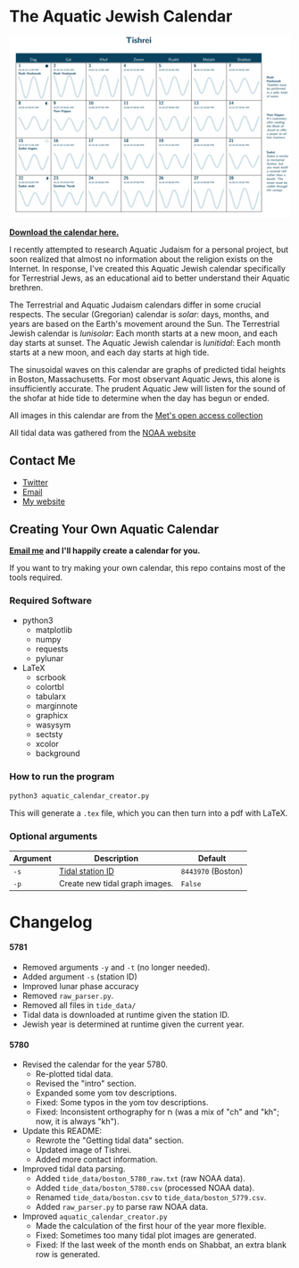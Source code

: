 # The Aquatic Jewish Calendar

![Tishrei](Tishrei.png)

**[Download the calendar here.](https://github.com/subalterngames/AquaticCalendar/releases/download/5780/calendar.pdf)**

I recently attempted to research Aquatic Judaism for a personal project, but soon realized that almost no information about the religion exists on the Internet. In response, I've created this Aquatic Jewish calendar specifically for Terrestrial Jews, as an educational aid to better understand their Aquatic brethren.

The Terrestrial and Aquatic Judaism calendars differ in some crucial respects. The secular (Gregorian) calendar is _solar_: days, months, and years are based on the Earth's movement around the Sun. The Terrestrial Jewish calendar is _lunisolar_: Each month starts at a new moon, and each day starts at sunset. The Aquatic Jewish calendar is _lunitidal_: Each month starts at a new moon, and each day starts at high tide.

The sinusoidal waves on this calendar are graphs of predicted tidal heights in Boston, Massachusetts. For most observant Aquatic Jews, this alone is insufficiently accurate. The prudent Aquatic Jew will listen for the sound of the shofar at hide tide to determine when the day has begun or ended.

All images in this calendar are from the [Met's open access collection](https://www.metmuseum.org/art/collection)

All tidal data was gathered from the [NOAA website](https://opendap.co-ops.nos.noaa.gov/axis/webservices/predictions/index.jsp)

## Contact Me

- [Twitter](https://twitter.com/subalterngames)
- [Email](subalterngames@gmail.com)
- [My website](https://subalterngames.com)

## Creating Your Own Aquatic Calendar

**[Email me](subalterngames@gmail.com) and I'll happily create a calendar for you.** 

If you want to try making your own calendar, this repo contains most of the tools required.

### Required Software

- python3
  - matplotlib
  - numpy
  - requests
  - pylunar
- LaTeX
  - scrbook
  - colortbl
  - tabularx
  - marginnote
  - graphicx
  - wasysym
  - sectsty
  - xcolor 
  - background

### How to run the program

```python
python3 aquatic_calendar_creator.py
```

This will generate a `.tex` file, which you can then turn into a pdf with LaTeX.

### Optional arguments

| Argument | Description | Default |
| --- | --- | --- |
| `-s` | [Tidal station ID](https://tidesandcurrents.noaa.gov/stations.html?type=Water+Levels) | `8443970` (Boston) |
| `-p` | Create new tidal graph images. | `False` |


# Changelog

#### 5781

- Removed arguments `-y` and `-t` (no longer needed).
- Added argument `-s` (station ID)
- Improved lunar phase accuracy
- Removed `raw_parser.py`.
- Removed all files in  `tide_data/`
- Tidal data is downloaded at runtime given the station ID.
- Jewish year is determined at runtime given the current year.

#### 5780

- Revised the calendar for the year 5780.
  - Re-plotted tidal data.
  - Revised the "intro" section.
  - Expanded some yom tov descriptions.
  - Fixed: Some typos in the yom tov descriptions.
  - Fixed: Inconsistent orthography for ח (was a mix of "ch" and "kh"; now, it is always "kh").
- Update this README:
  - Rewrote the "Getting tidal data" section.
  - Updated image of Tishrei.
  - Added more contact information.
- Improved tidal data parsing.
  - Added `tide_data/boston_5780_raw.txt` (raw NOAA data).
  - Added `tide_data/boston_5780.csv` (processed NOAA data).
  - Renamed `tide_data/boston.csv` to `tide_data/boston_5779.csv`.
  - Added `raw_parser.py` to parse raw NOAA data.
- Improved `aquatic_calendar_creator.py`
  - Made the calculation of the first hour of the year more flexible.
  - Fixed: Sometimes too many tidal plot images are generated.
  - Fixed: If the last week of the month ends on Shabbat, an extra blank row is generated.